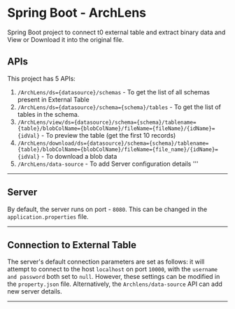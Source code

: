 # Spring Boot - ArchLens 

Spring Boot project to connect t0 external table and extract  binary data and View or Download it into the original file.

## APIs

This project has 5 APIs:
1. ```/ArchLens/ds={datasource}/schemas``` - To get the list of all schemas present in External Table
2. ```/ArchLens/ds={datasource}/schema={schema}/tables``` - To get the list of tables in the schema.
3. ```/ArchLens/view/ds={datasource}/schema={schema}/tablename={table}/blobColName={blobColName}/fileName={fileName}/{idName}={idVal}``` - To preview the table (get the first 10 records)
4. ```/ArchLens/download/ds={datasource}/schema={schema}/tablename={table}/blobColName={blobColName}/fileName={file_name}/{idName}={idVal}``` - To download a blob data
5. ```/ArchLens/data-source``` - To add Server configuration details  '''

---

## Server

By default, the server runs on port - ```8080```. 
This can be changed in the ```application.properties``` file.

---

## Connection to External Table

The server's default connection parameters are set as follows: it will attempt to connect to the host ```localhost``` on port ```10000```, with the ```username and password``` both set to ```null```.
However, these settings can be modified in the ```property.json``` file. 
Alternatively, the ```Archlens/data-source``` API can add new server details.


---

